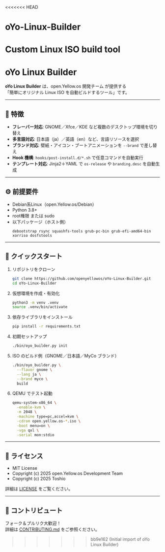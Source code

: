 <<<<<<< HEAD
# oYo-Linux-Builder
Custom Linux ISO build tool
=======
# oYo Linux Builder

**oYo Linux Builder** は、open.Yellow.os 開発チーム が提供する  
「簡単にオリジナル Linux ISO を自動ビルドするツール」です。

---

## 🌟 特徴

- **フレーバー対応**: GNOME／Xfce／KDE など複数のデスクトップ環境を切り替え  
- **多言語対応**: 日本語（ja）／英語（en）など、言語リソースを選択  
- **ブランド対応**: 壁紙・アイコン・ブートアニメーションを `--brand` で差し替え  
- **Hook 機構**: `hooks/post-install.d/*.sh` で任意コマンドを自動実行  
- **テンプレート対応**: Jinja2＋YAML で `os-release` や `branding.desc` を自動生成  

---

## ⚙️ 前提要件

- Debian系Linux（open.Yellow.os/Debian）  
- Python 3.8+  
- root権限 または sudo  
- 以下パッケージ（ホスト側）  
  ```
  debootstrap rsync squashfs-tools grub-pc-bin grub-efi-amd64-bin xorriso dosfstools
  ```

---

## 🚀 クイックスタート

1. リポジトリをクローン  
   ```bash
   git clone https://github.com/openyellowos/oYo-Linux-Builder.git
   cd oYo-Linux-Builder
   ```

2. 仮想環境を作成・有効化  
   ```bash
   python3 -m venv .venv
   source .venv/bin/activate
   ```

3. 依存ライブラリをインストール  
   ```bash
   pip install -r requirements.txt
   ```

4. 初期セットアップ  
   ```bash
   ./bin/oyo_builder.py init
   ```

5. ISO のビルド例（GNOME／日本語／MyCo ブランド）  
   ```bash
   ./bin/oyo_builder.py \
     --flavor gnome \
     --lang ja \
     --brand myco \
     build
   ```

6. QEMU でテスト起動  
   ```bash
   qemu-system-x86_64 \
     -enable-kvm \
     -m 2048 \
     -machine type=pc,accel=kvm \
     -cdrom open.yellow.os-*.iso \
     -boot menu=on \
     -vga qxl \
     -serial mon:stdio
   ```

---

## 📄 ライセンス

- MIT License  
- Copyright (c) 2025 open.Yellow.os Development Team  
- Copyright (c) 2025 Toshio  

詳細は [LICENSE](./LICENSE) をご覧ください。

---

## 🤝 コントリビュート

フォーク＆プルリク大歓迎！  
詳細は [CONTRIBUTING.md](./CONTRIBUTING.md) をご参照ください。
>>>>>>> bb9e162 (Initial import of oYo Linux Builder)
